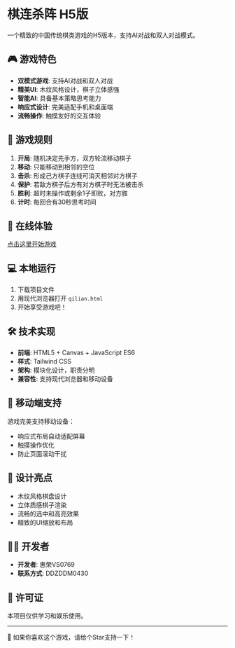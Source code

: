 # 棋连杀阵 H5版

一个精致的中国传统棋类游戏的H5版本，支持AI对战和双人对战模式。

## 🎮 游戏特色

- **双模式游戏**: 支持AI对战和双人对战
- **精美UI**: 木纹风格设计，棋子立体感强
- **智能AI**: 具备基本策略思考能力
- **响应式设计**: 完美适配手机和桌面端
- **流畅操作**: 触摸友好的交互体验

## 🎯 游戏规则

1. **开局**: 随机决定先手方，双方轮流移动棋子
2. **移动**: 只能移动到相邻的空位
3. **击杀**: 形成己方棋子连线可消灭相邻对方棋子
4. **保护**: 若敌方棋子后方有对方棋子时无法被击杀
5. **胜利**: 超时未操作或剩余1子即败，对方胜
6. **计时**: 每回合有30秒思考时间

## 🚀 在线体验

[点击这里开始游戏](https://你的用户名.github.io/qilian-chess-h5/)

## 💻 本地运行

1. 下载项目文件
2. 用现代浏览器打开 `qilian.html`
3. 开始享受游戏吧！

## 🛠️ 技术实现

- **前端**: HTML5 + Canvas + JavaScript ES6
- **样式**: Tailwind CSS
- **架构**: 模块化设计，职责分明
- **兼容性**: 支持现代浏览器和移动设备

## 📱 移动端支持

游戏完美支持移动设备：
- 响应式布局自动适配屏幕
- 触摸操作优化
- 防止页面滚动干扰

## 🎨 设计亮点

- 木纹风格棋盘设计
- 立体质感棋子渲染
- 流畅的选中和高亮效果
- 精致的UI缩放和布局

## 👨‍💻 开发者

- **开发者**: 惠荣VS0769
- **联系方式**: DDZDDM0430

## 📄 许可证

本项目仅供学习和娱乐使用。

---

🌟 如果你喜欢这个游戏，请给个Star支持一下！